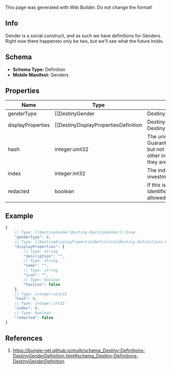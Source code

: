<span class="wiki-builder">This page was generated with Wiki Builder. Do not change the format!</span>

## Info
Gender is a social construct, and as such we have definitions for Genders.  Right now there happensto only be two, but we'll see what the future holds.

## Schema
* **Schema Type:** Definition
* **Mobile Manifest:** Genders

## Properties
Name | Type | Description
---- | ---- | -----------
genderType | [[DestinyGender|Destiny-DestinyGender]]:Enum | This is a quick reference enumeration for all of the currently defined Genders.  We use the enumerationfor quicker lookups in related data, like DestinyClassDefinition.genderedClassNames.
displayProperties | [[DestinyDisplayPropertiesDefinition|Destiny-Definitions-Common-DestinyDisplayPropertiesDefinition]]:Definition | 
hash | integer:uint32 | The unique identifier for this entity.  Guaranteed to be unique for the type of entity, but not globally. When entities refer to each other in Destiny content, it is this hash that they are referring to.
index | integer:int32 | The index of the entity as it was found in the investment tables.
redacted | boolean | If this is true, then there is an entity with this identifier/type combination, but BNet isnot yet allowed to show it.  Sorry!

## Example
```javascript
{
    // Type: [[DestinyGender|Destiny-DestinyGender]]:Enum
    "genderType": 0,
    // Type: [[DestinyDisplayPropertiesDefinition|Destiny-Definitions-Common-DestinyDisplayPropertiesDefinition]]:Definition
    "displayProperties": {
        // Type: string
        "description": "",
        // Type: string
        "name": "",
        // Type: string
        "icon": "",
        // Type: boolean
        "hasIcon": false
    },
    // Type: integer:uint32
    "hash": 0,
    // Type: integer:int32
    "index": 0,
    // Type: boolean
    "redacted": false
}

```

## References
1. https://bungie-net.github.io/multi/schema_Destiny-Definitions-DestinyGenderDefinition.html#schema_Destiny-Definitions-DestinyGenderDefinition
